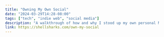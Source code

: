 ```yaml
---
title: "Owning My Own Social"
date: "2024-03-29T14:28-08:00"
tags: ["tech", "indie web", "social media"]
description: "A walkthrough of how and why I stood up my own personal Mastodon instance."
link: https://shellsharks.com/own-my-social
---
```

